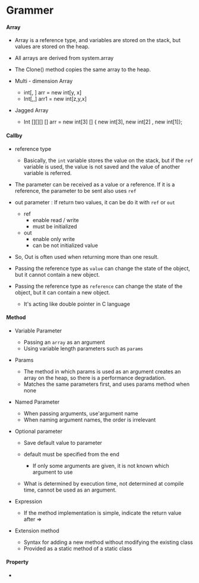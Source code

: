 # Grammer



#### Array

* Array is a reference type, and variables are stored on the stack, but values are stored on the heap.
* All arrays are derived from system.array
* The Clone() method copies the same array to the heap.



* Multi - dimension Array
  * int[, ] arr = new int[y, x]
  * Int[,,] arr1 = new int[z,y,x]

* Jagged Array
  * Int [][][] [] arr = new int[3] [] { new int[3], new int[2] , new int[1]};



#### Callby

* reference type
  * Basically, the `int` variable stores the value on the stack, but if the `ref` variable is used, the value is not saved and the value of another variable is referred.
* The parameter can be received as a value or a reference. If it is a reference, the parameter to be sent also uses `ref`
* out parameter  :  If return two values, it can be do it with `ref`   or `out`
  * ref
    * enable read / write
    * must be initialized
  * out
    * enable only write
    * can be not initialized value

* So, Out is often used when returning more than one result.

* Passing the reference type as `value` can change the state of the object, but it cannot contain a new object.
* Passing the reference type as `reference` can change the state of the object, but it can contain a new object.
  * It's acting like double pointer in C language



#### Method

* Variable Parameter
  * Passing an `array` as an argument
  * Using variable length parameters such as `params`
* Params
  * The method in which params is used as an argument creates an array on the heap, so there is a performance degradation.
  * Matches the same parameters first, and uses params method when none

* Named Parameter
  * When passing arguments, use'argument name
  * When naming argument names, the order is irrelevant

* Optional parameter

  * Save default value to parameter

  * default must be specified from the end
    * If only some arguments are given, it is not known which argument to use
  * What is determined by execution time, not determined at compile time, cannot be used as an argument.

* Expression
  * If the method implementation is simple, indicate the return value after =>
* Extension method
  * Syntax for adding a new method without modifying the existing class
  * Provided as a static method of a static class



#### Property

* 